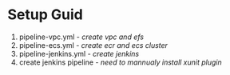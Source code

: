 # Setup Guid
1. pipeline-vpc.yml - *create vpc and efs*
2. pipeline-ecs.yml - *create ecr and ecs cluster*
3. pipeline-jenkins.yml - *create jenkins*
4. create jenkins pipeline - *need to mannualy install xunit plugin*
